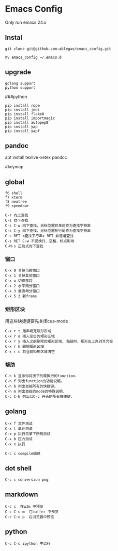 # Emacs Config
Only run emacs 24.x


## Instal
	
	git clone git@github.com:ablegao/emacs_config.git

	mv emacs_config ~/.emacs.d 

## upgrade 

	golang support
	python support
	


###python 

	pip install rope
	pip install jedi
	pip install flake8
	pip install importmagic
	pip install autopep8
	pip install yap
	pip install yapf


## pandoc
apt install texlive-xetex pandoc



#keymap


## global

    
    f6 shell
    f7 xterm
    f8 neotree
    f9 speedbar
     
    C-r 向上查找 
    C-s 向下查找 
    C-s C-w 向下查找，光标位置的单词作为查找字符串 
    C-s C-y 向下查找，光标位置到行尾作为查找字符串 
    C-s RET <查找字符串> RET 非递增查找 
    C-s RET C-w 不受换行、空格、标点影响 
    C-M-s 正则式向下查找

### 窗口

    C-x 0 关掉当前窗口 
    C-x 1 关掉其他窗口 
    C-x o 切换窗口 
    C-x 2 水平两分窗口 
    C-x 3 垂直两分窗口 
    C-x 5 2 新frame

### 矩形区块 
用这些快捷键要先关闭cua-mode 

    
    C-x r t 用串填充矩形区域 
    C-x r o 插入空白的矩形区域 
    C-x r y 插入之前删除的矩形区域, 粘贴时，矩形左上角对齐光标 
    C-x r k 删除矩形区域 
    C-x r c 将当前矩形区域清空
    
### 帮助
    
    C-h k 显示你将按下的键执行的function. 
    C-h f 列出function的功能说明。 
    C-h b 列出目前所有的快捷键。 
    C-h m 列出目前的mode的特殊说明. 
    C-c C-h 列出以C-c 开头的所有快捷键.

## golang

    
    C-x f 文件测试
    C-x t 单元测试 
    C-x p 执行目录下所有测试
    C-x b 压力测试
    C-x x 执行
    
    C-c c compile编译

## dot shell 

    C-c c conversion png 


## markdown 
    
    C-c c  在w3m 中预览
    C-c C-c m  在buffer 中预览
    C-c C-c p  在浏览器中预览



## python 

    C-c C-c ipython 中运行
